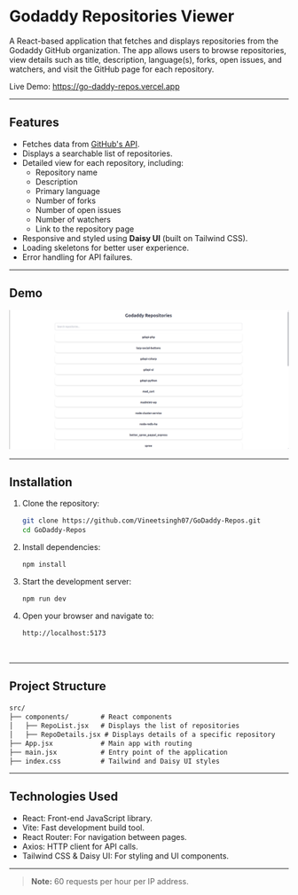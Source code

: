 # Godaddy Repositories Viewer

A React-based application that fetches and displays repositories from the Godaddy GitHub organization. The app allows users to browse repositories, view details such as title, description, language(s), forks, open issues, and watchers, and visit the GitHub page for each repository.



Live Demo: https://go-daddy-repos.vercel.app

---

## Features

- Fetches data from [GitHub's API](https://api.github.com/orgs/godaddy/repos).
- Displays a searchable list of repositories.
- Detailed view for each repository, including:
  - Repository name
  - Description
  - Primary language
  - Number of forks
  - Number of open issues
  - Number of watchers
  - Link to the repository page
- Responsive and styled using **Daisy UI** (built on Tailwind CSS).
- Loading skeletons for better user experience.
- Error handling for API failures.

---

## Demo

![Screenshot of the Godaddy Repositories Viewer](demo-screenshot.png)


---

## Installation

1. Clone the repository:
   ```bash
   git clone https://github.com/Vineetsingh07/GoDaddy-Repos.git
   cd GoDaddy-Repos

2. Install dependencies:
   ```bash
   npm install

3. Start the development server:
   ```bash
   npm run dev

4. Open your browser and navigate to:
   ```arduino
   http://localhost:5173
   


---


## Project Structure
 ```plaintext
 src/
├── components/        # React components
│   ├── RepoList.jsx   # Displays the list of repositories
│   ├── RepoDetails.jsx # Displays details of a specific repository
├── App.jsx            # Main app with routing
├── main.jsx           # Entry point of the application
├── index.css          # Tailwind and Daisy UI styles
```



---

## Technologies Used

- React: Front-end JavaScript library.
- Vite: Fast development build tool.
- React Router: For navigation between pages.
- Axios: HTTP client for API calls.
- Tailwind CSS & Daisy UI: For styling and UI components.



---



> **Note:** 60 requests per hour per IP address.








